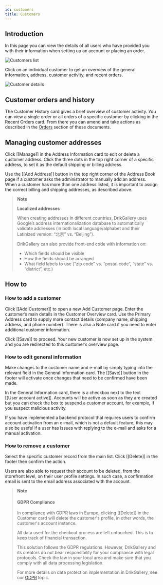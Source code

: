 ```yaml
---
id: customers
title: Customers
---
```

## Introduction

In this page you can view the details of all users who have provided you with their information when setting up an account or placing an order.

![Customers list](assets/dashboard-customers/customers1.JPG)

Click on an individual customer to get an overview of the general information, address, customer activity, and recent orders.

![Customer details](assets/dashboard-customers/customers2.JPG)


## Customer orders and history

The Customer History card gives a brief overview of customer activity. You can view a single order or all orders of a specific customer by clicking in the Recent Orders card. From there you can amend and take actions as described in the [Orders](dashboard/orders.md) section of these documents.


## Managing customer addresses

Click [[Manage]] in the Address Information card to edit or delete a customer address. Click the three dots in the top right corner of a specific address, to set it as the default shipping or billing address. 

Use the [[Add&nbsp;Address]] button in the top right corner of the Address Book page if a customer asks the administrator to manually add an address. When a customer has more than one address listed, it is important to assign the correct billing and shipping addresses, as described above.

> **Note** 
>
> **Localized addresses**
>
> When creating addresses in different countries, DrikGallery uses Google’s address internationalization database to automatically validate addresses (in both local language/alphabet and their Latinized version: “北京” vs. “Beijing”).
> 
> DrikGallery can also provide front-end code with information on:
>
> - Which fields should be visible
> - How the fields should be arranged
> - What field labels to use (“zip code” vs. “postal code”, “state” vs. “district”, etc.)

## How to

### How to add a customer

Click [[Add Customer]] to open a new Add Customer page. Enter the customer’s main details in the Customer Overview card. Use the Primary Address card to supply more contact details (company name, shipping address, and phone number). There is also a Note card if you need to enter additional customer information. 


Click [[Save]] to proceed. Your new customer is now set up in the system and you are redirected to this customer’s overview page.


### How to edit general information

Make changes to the customer name and e-mail by simply typing into the relevant field in the General Information card. The [[Save]] button in the footer will activate once changes that need to be confirmed have been made.

In the General Information card, there is a checkbox next to the text [[User&nbsp;account&nbsp;active]]. Accounts will be active as soon as they are created but you can check the box to suspend a customer account, for example, if you suspect malicious activity. 

If you have implemented a backend protocol that requires users to confirm account activation from an e-mail, which is not a default feature, this may also be useful if a user has issues with replying to the e-mail and asks for a manual activation.


### How to remove a customer

Select the specific customer record from the main list. Click [[Delete]] in the footer then confirm the action.



Users are also able to request their account to be deleted, from the storefront level, on their user profile settings. In such case, a confirmation email is sent to the email address associated with the account.

> **Note** 
>
> #### GDPR Compliance 
>
> In compliance with GDPR laws in Europe, clicking [[Delete]] in the Customer card will delete the customer's profile, in other words, the customer's account instance. 
>
> All data used for the checkout process are left untouched. This is to keep track of financial transaction. 
>
> This solution follows the GDPR regulations.
> However, DrikGallery and its creators do not bear responsibility for your compliance with legal protocols. Check the law in your local area and make sure that you comply with all data processing legislation.
>
> For more details on data protection implementation in DrikGallery, see our [GDPR](dashboard/systemwide/gdpr.md) topic.


 




